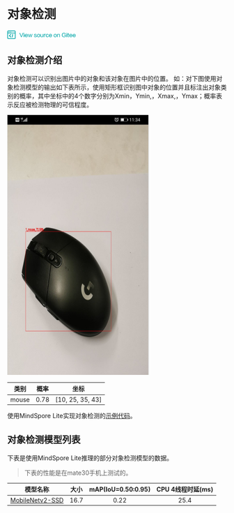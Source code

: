 ﻿# 对象检测

<a href="https://gitee.com/mindspore/docs/blob/r1.0/docs/note/source_zh_cn/object_detection.md" target="_blank"><img src="./_static/logo_source.png"></a>

## 对象检测介绍

对象检测可以识别出图片中的对象和该对象在图片中的位置。 如：对下图使用对象检测模型的输出如下表所示，使用矩形框识别图中对象的位置并且标注出对象类别的概率，其中坐标中的4个数字分别为Xmin，Ymin,，Xmax,，Ymax；概率表示反应被检测物理的可信程度。

![image_classification](images/object_detection.png)

| 类别  | 概率 | 坐标             |
| ----- | ---- | ---------------- |
| mouse | 0.78 | [10, 25, 35, 43] |

使用MindSpore Lite实现对象检测的[示例代码](https://gitee.com/mindspore/mindspore/tree/master/model_zoo/official/lite/object_detection)。

## 对象检测模型列表

下表是使用MindSpore Lite推理的部分对象检测模型的数据。

> 下表的性能是在mate30手机上测试的。

| 模型名称               | 大小 | mAP(IoU=0.50:0.95) | CPU 4线程时延(ms) |
|-----------------------| :----------: | :----------: | :-----------: |
| [MobileNetv2-SSD](https://download.mindspore.cn/model_zoo/official/lite/ssd_mobilenetv2_lite/ssd.ms) | 16.7 | 0.22 | 25.4 |

